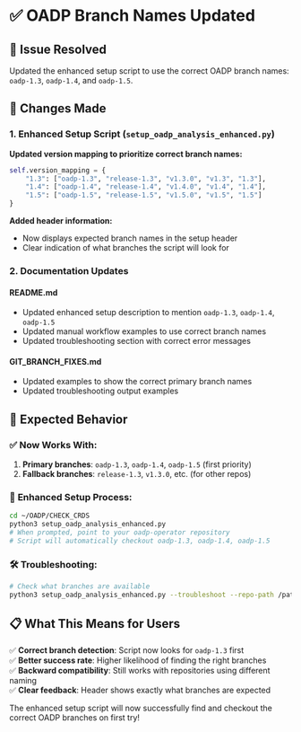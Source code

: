 # ✅ OADP Branch Names Updated

## 🎯 Issue Resolved
Updated the enhanced setup script to use the correct OADP branch names: `oadp-1.3`, `oadp-1.4`, and `oadp-1.5`.

## 🔧 Changes Made

### 1. **Enhanced Setup Script** (`setup_oadp_analysis_enhanced.py`)
**Updated version mapping to prioritize correct branch names:**
```python
self.version_mapping = {
    "1.3": ["oadp-1.3", "release-1.3", "v1.3.0", "v1.3", "1.3"],
    "1.4": ["oadp-1.4", "release-1.4", "v1.4.0", "v1.4", "1.4"], 
    "1.5": ["oadp-1.5", "release-1.5", "v1.5.0", "v1.5", "1.5"]
}
```

**Added header information:**
- Now displays expected branch names in the setup header
- Clear indication of what branches the script will look for

### 2. **Documentation Updates**

#### README.md
- Updated enhanced setup description to mention `oadp-1.3`, `oadp-1.4`, `oadp-1.5`
- Updated manual workflow examples to use correct branch names
- Updated troubleshooting section with correct error messages

#### GIT_BRANCH_FIXES.md
- Updated examples to show the correct primary branch names
- Updated troubleshooting output examples

## 🎊 Expected Behavior

### ✅ **Now Works With:**
1. **Primary branches**: `oadp-1.3`, `oadp-1.4`, `oadp-1.5` (first priority)
2. **Fallback branches**: `release-1.3`, `v1.3.0`, etc. (for other repos)

### 🔄 **Enhanced Setup Process:**
```bash
cd ~/OADP/CHECK_CRDS
python3 setup_oadp_analysis_enhanced.py
# When prompted, point to your oadp-operator repository
# Script will automatically checkout oadp-1.3, oadp-1.4, oadp-1.5
```

### 🛠️ **Troubleshooting:**
```bash
# Check what branches are available
python3 setup_oadp_analysis_enhanced.py --troubleshoot --repo-path /path/to/oadp-operator
```

## 📋 **What This Means for Users**

✅ **Correct branch detection**: Script now looks for `oadp-1.3` first  
✅ **Better success rate**: Higher likelihood of finding the right branches  
✅ **Backward compatibility**: Still works with repositories using different naming  
✅ **Clear feedback**: Header shows exactly what branches are expected  

The enhanced setup script will now successfully find and checkout the correct OADP branches on first try!